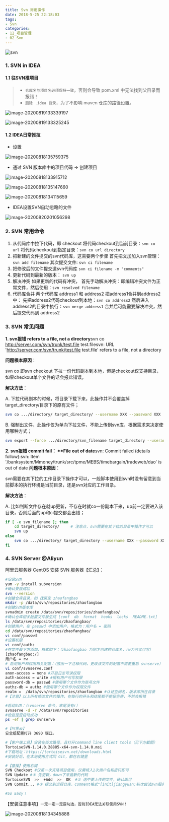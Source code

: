 ```yaml
---
title: Svn 常用操作
date: 2018-5-25 22:18:03
tags:
- Svn
categories: 
- 12_项目管理
- 02_Svn
---
```


![svn](https://jy-imgs.oss-cn-beijing.aliyuncs.com/img/20200711092153.jpg)




### 1. SVN in IDEA

#### 1.1 往SVN推项目

> * `仓库名与项目名必须保持一致`，否则会导致 pom.xml 中无法找到父目录而报错！
> * `删除 .idea 目录`，为了不影响 maven 仓库的路径设置。

![image-20200819133339197](https://jy-imgs.oss-cn-beijing.aliyuncs.com/img/20200819133340.png)

![image-20200819133325245](https://jy-imgs.oss-cn-beijing.aliyuncs.com/img/20200819133326.png)



#### 1.2 IDEA日常推拉

* 设置

![image-20200818135759375](https://jy-imgs.oss-cn-beijing.aliyuncs.com/img/20200818135800.png)

* 通过 SVN 版本库中的项目代码 → 创建项目

![image-20200818133915712](https://jy-imgs.oss-cn-beijing.aliyuncs.com/img/20200818133916.png)

![image-20200818135147660](https://jy-imgs.oss-cn-beijing.aliyuncs.com/img/20200818135148.png)

![image-20200818134115659](https://jy-imgs.oss-cn-beijing.aliyuncs.com/img/20200818134116.png)

* IDEA设置SVN自动忽略的文件

![image-20200820201056298](https://jy-imgs.oss-cn-beijing.aliyuncs.com/img/20200820201057.png)






### 2. SVN 常用命令

1. 从代码库中拉下代码，即 checkout
    将代码checkout到当前目录：`svn co url`
    将代码checkout到指定目录：`svn co url directory`
2. 把新建的文件提交的svn代码库，这需要两个步骤
    首先把文加加入svn管理：`svn add filename`
    其次提交文件: `svn ci filename`
3. 把修改后的文件提交道svn代码库
    `svn ci filename -m "comments"`
4. 更新代码到最新的版本：
    `svn up`
5. 解决冲突
    如果更新的代码有冲突，
    首先手动解决冲突：即编辑冲突文件为正常文件，然后使用：`svn resolved filename`
6. 代码库合并
    两个代码库 address1 和 address2
    把address1合并到address2中：
    先把address2代码checkout到本地：`svn co address2`
    然后进入address2的目录中执行：`svn merge address1`
    合并后可能需要解决冲突，然后提交代码到 address2



### 3. SVN 常见问题

**1. svn报错 refers to a file, not a directory**svn co http://server.com/svn/trunk/test.file test.filesvn: URL 'http://server.com/svn/trunk/test.file test.file' refers to a file, not a directory

**问题根本原因**： 

svn co 即svn checkout 下拉一份代码副本到本地，但是checkout仅支持目录，如果checkout单个文件的话会报此错误。

**解决方法**：

A. 下拉代码副本的时候，将目录下载下来，此操作并不会覆盖掉target_directory/目录下的原有文件；

```sh
svn co .../directory/ target_directory/ --username XXX --password XXX
```

B. 强制出文件，此操作仅为单向下拉文件，不能上传到svn库，根据需求来决定使用哪种方式；

```sh
svn export --force .../directory/svn_filename target_directory --useranme XXX --password XXX
```



**2. svn报错 commit fail： \**File out of date**svn: Commit failed (details follow):svn: Item '/banksystem/Mmoney/trunk/src/tpme/MEBS/timebargain/tradeweb/dao' is out of date
**问题根本原因**：  

svn需要在其下拉的工作目录下操作才可以，一般脚本使用到svn时没有留意到当前脚本的执行环境是当前目录，还是svn对应的工作目录。

**解决方法**：

A. 比如判断文件存在就up更新，不存在时就co一份副本下来，up前一定要进入该目录，否则后面的up和ci提交都会出错；  

```sh
if [ -e svn_filename ]; then
	cd target_directory/     # 注意点，svn需要在其下拉的目录中操作才可以
	svn up
else
	svn co .../directory/ target_directory --username XXX --password XXX
fi
```

### 4. SVN Server @Aliyun
 阿里云服务器 CentOS 安装 SVN 服务器【汇总】：

 ```sh
 #安装SVN
 yum -y install subversion
 #确认安装成功
 svn --version
 #创建仓库目录，如 找房宝 zhaofangbao
 mkdir -p /data/svn/repositories/zhaofangbao
 #创建SVN版本库
 svnadmin create /data/svn/repositories/zhaofangbao/
 #确认仓库相关配置文件被生成 [conf  db  format  hooks  locks  README.txt]
 ls /data/svn/repositories/zhaofangbao/
 #创建用户，在 passwd 中添加用户，格式为：用户名 = 密码
 cd /data/svn/repositories/zhaofangbao/
 vi conf/passwd
 #设置权限
 vi conf/authz
 #在文件最下方添加，格式如下：（zhaofangbao 为刚才创建的仓库名，rw为可读可写）
 [zhaofangbao:/]
 用户名 = rw
 # 启用账户和权限相关配置：（放出一下注释代码，更改该文件的配置不需要重启 svnserve）
 vi conf/svnserve.conf
 anon-access = none #开启日志可读权限
 auth-access = write #授权用户可写权限
 password-db = passwd #使用哪个文件作为账号文件
 authz-db = authz #使用哪个文件作为权限文件
 realm =  /data/svn/repositories/zhaofangbao #认证空间名，版本库所在目录
 #【注意】以上所有修改文件的操作，在每行的开头和结尾都不能留空格，不然会报错
 
 #启动SVN：（svnserve 命令，末尾没有r）
 svnserve -d -r /data/svn/repositories
 #检查是否启动成功
 ps -ef | grep svnserve
 
 #【阿里云】
 安全组配置打开 3690 端口。
 
 #【客户端工具】安装在英文路径，且打开command line client tools（见下方截图）
 TortoiseSVN-1.14.0.28885-x64-svn-1.14.0.msi
 #下载地址：https://tortoisesvn.net/downloads.html
 #安装好后，在本地使用方式同 Git，都在右键里
 
 #【基操】使用右键
 SVN Checkout #仅第一次克隆项目使用，仅需填入1次用户名和密码即可
 SVN Update #① 先更新，down下来最新的代码
 TortoiseSVN  >>  +Add  >>  OK  #② 选中要上传的文件，确认即可
 SVN Commit... #③ 提交到远程仓库，comment格式"[init]jiangyuan:初次尝试svn服务器搭建，测试文件提交"
 
 #So Easy！
 ```

【安装注意事项】`一定一定一定要勾选，否则IDEA无法关联使用SVN！`

![image-20200818134345888](https://jy-imgs.oss-cn-beijing.aliyuncs.com/img/20200818134347.png)




